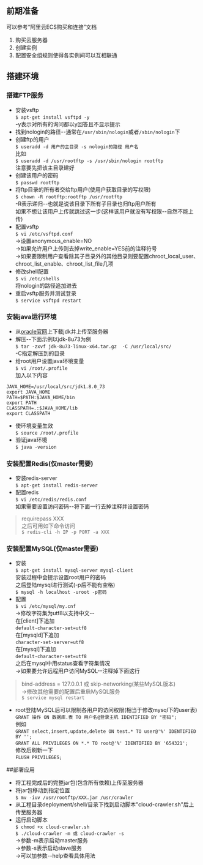 ## 前期准备
可以参考“阿里云ECS购买和连接”文档  
1. 购买云服务器  
2. 创建实例  
3. 配置安全组规则使得各实例间可以互相联通  

## 搭建环境
### 搭建FTP服务
* 安装vsftp  
`$ apt-get install vsftpd -y`  
-y表示对所有的询问都以y回答且不显示提示  
* 找到nologin的路径--通常在`/usr/sbin/nologin`或者`/sbin/nologin`下  
* 创建ftp的用户  
`$ useradd -d 用户的主目录 -s nologin的路径 用户名`  
比如  
`$ useradd -d /usr/rootftp -s /usr/sbin/nologin rootftp`  
注意要先把该主目录建好  
* 创建该用户的密码  
`$ passwd rootftp`  
* 将ftp目录的所有者交给ftp用户(使用户获取目录的写权限)  
`$ chown -R rootftp:rootftp /usr/rootftp`  
-R表示递归--也就是说该目录下所有子目录也归ftp用户所有  
如果不想让该用户上传就跳过这一步(这样该用户就没有写权限--自然不能上传)  
*  配置vsftp  
`$ vi /etc/vsftpd.conf`  
->设置anonymous_enable=NO  
->如果允许用户上传则去掉write_enable=YES前的注释符号  
->如果要限制用户查看除其子目录外的其他目录则要配置chroot_local_user、chroot_list_enable、chroot_list_file几项  
* 修改shell配置  
`$ vi /etc/shells`  
将nologin的路径追加进去  
* 重启vsftp服务并测试登录  
`$ service vsftpd restart`  

### 安装java运行环境
* 从[oracle官网](http://www.oracle.com/technetwork/java/javase/downloads/index.html)上下载jdk并上传至服务器  
* 解压--下面示例以jdk-8u73为例  
`$ tar -zxvf jdk-8u73-linux-x64.tar.gz  -C /usr/local/src/`  
-C指定解压到的目录  
* 给root用户设置java环境变量  
`$ vi /root/.profile`  
加入以下内容  
```
JAVA_HOME=/usr/local/src/jdk1.8.0_73  
export JAVA_HOME  
PATH=$PATH:$JAVA_HOME/bin  
export PATH  
CLASSPATH=.:$JAVA_HOME/lib  
export CLASSPATH  
```
* 使环境变量生效  
`$ source /root/.profile`  
* 验证java环境  
`$ java -version`  

### 安装配置Redis(仅master需要)
* 安装redis-server  
`$ apt-get install redis-server`  
* 配置redis  
`$ vi /etc/redis/redis.conf`  
如果需要设置访问密码--将下面一行去掉注释并设置密码  
> requirepass XXX  
之后可用如下命令访问  
`$ redis-cli -h IP -p PORT -a XXX`  

### 安装配置MySQL(仅master需要)
* 安装  
`$ apt-get install mysql-server mysql-client`  
安装过程中会提示设置root用户的密码  
之后登陆mysql进行测试(-p后不能有空格)  
`$ mysql -h localhost -uroot -p密码`  
* 配置  
`$ vi /etc/mysql/my.cnf`  
->修改字符集为utf8以支持中文--  
在[client]下追加  
`default-character-set=utf8`  
在[mysqld]下追加  
`character-set-server=utf8`  
在[mysql]下追加  
`default-character-set=utf8`  
之后在mysql中用status查看字符集情况  
->如果要允许远程用户访问MySQL--注释掉下面这行  
> bind-address = 127.0.0.1 或 skip-networking(某些MySQL版本)  
->修改其他需要的配置后重启MySQL服务  
`$ service mysql restart`  
* root登陆MySQL后可以限制各用户的访问权限(相当于修改mysql下的user表)  
`GRANT 操作 ON 数据库.表 TO 用户名@登录主机 IDENTIFIED BY "密码";`  
例如  
`GRANT select,insert,update,delete ON test.* TO user@'%' IDENTIFIED BY '';`  
`GRANT ALL PRIVILEGES ON *.* TO root@'%' IDENTIFIED BY '654321';`  
修改后刷新一下  
`FLUSH PRIVILEGES;`

##部署应用
* 将工程完成后的完整jar包(包含所有依赖)上传至服务器  
* 将jar包移动到指定位置  
`$ mv -iuv /usr/rootftp/XXX.jar /usr/crawler`  
* 从工程目录deployment/shell/目录下找到启动脚本"cloud-crawler.sh"后上传至服务器  
* 运行启动脚本  
`$ chmod +x cloud-crawler.sh`  
`$ ./cloud-crawler -m 或 cloud-crawler -s`  
->参数-m表示启动master服务  
->参数-s表示启动slave服务  
->可以加参数--help查看具体用法  
